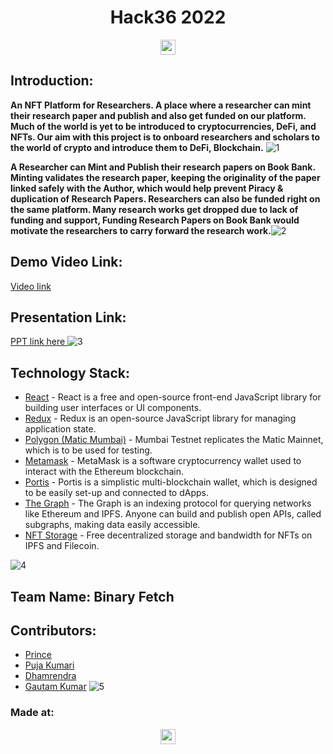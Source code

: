 
<p align="center"><h1 align="center">Hack36 2022</h1>
</p>

<p align="center"><a href="https://hack36.com"> <img src="https://cutt.ly/BuiltAtHack36" height=24px> </a> </p>


## Introduction:
 __An NFT Platform for Researchers. A place where a researcher can mint their research paper and publish and also get funded on our platform. Much of the world is yet to be introduced to cryptocurrencies, DeFi, and NFTs. Our aim with this project is to onboard researchers and scholars to the world of crypto and introduce them to DeFi, Blockchain.__
 ![1](https://user-images.githubusercontent.com/78801686/165015913-4b91a35c-5a7a-4676-91a1-4b70d3c14f8a.jpeg)


 __A Researcher can Mint and Publish their research papers on Book Bank. Minting validates the research paper, keeping the originality of the paper linked safely with the Author, which would help prevent Piracy & duplication of Research Papers. Researchers can also be funded right on the same platform. Many research works get dropped due to lack of funding and support, Funding Research Papers on Book Bank would motivate the researchers to carry forward the research work.__![2](https://user-images.githubusercontent.com/78801686/165015934-cbec46f8-1120-49de-916f-2d14958ea7c4.jpeg)
 

  
## Demo Video Link:
  <a href="https://youtu.be/furB7RhNEek">Video link</a>
  
## Presentation Link:
  <a href="https://drive.google.com/file/d/1gK5G35hDkAZrc0V01rAA5xR1WbyRlSTB/view?usp=sharing"> PPT link here </a>
  ![3](https://user-images.githubusercontent.com/78801686/165015967-23df9b76-607f-4bbd-911f-20f153ebe881.jpeg)


## Technology Stack:



 - [React](https://reactjs.org/) - React is a free and open-source front-end JavaScript library for building user interfaces or UI components.
 - [Redux](https://redux.js.org/) - Redux is an open-source JavaScript library for managing application state.
 - [Polygon (Matic Mumbai)](https://docs.matic.network/docs/develop/network-details/network/) - Mumbai Testnet replicates the Matic Mainnet, which is to be used for testing.
 - [Metamask](https://metamask.io/) - MetaMask is a software cryptocurrency wallet used to interact with the Ethereum blockchain.
 - [Portis](https://www.portis.io/) - Portis is a simplistic multi-blockchain wallet, which is designed to be easily set-up and connected to dApps.
 - [The Graph](https://thegraph.com/) - The Graph is an indexing protocol for querying networks like Ethereum and IPFS. Anyone can build and publish open APIs, called subgraphs, making data easily accessible.
 - [NFT Storage](https://nft.storage/) - Free decentralized storage and bandwidth for NFTs on IPFS and Filecoin.
  
![4](https://user-images.githubusercontent.com/78801686/165015974-35181fc5-7dff-433b-9c16-a8d27d83433f.jpeg)
## Team Name: Binary Fetch

## Contributors:

* [Prince]()
*  [Puja Kumari]()
* [Dhamrendra]()
* [Gautam Kumar]()
![5](https://user-images.githubusercontent.com/78801686/165016007-20738792-0090-426c-bb17-8c3a113ce863.jpeg)


### Made at:
<p align="center"><a href="https://hack36.com"> <img src="https://cutt.ly/BuiltAtHack36" height=24px> </a></p>
